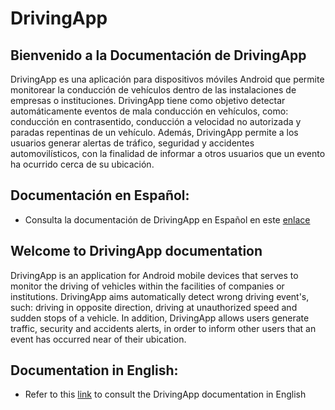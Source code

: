 # DrivingApp

## Bienvenido a la Documentación de DrivingApp

DrivingApp es una aplicación para dispositivos móviles Android que permite monitorear la conducción de vehículos dentro de las instalaciones de empresas o instituciones. DrivingApp tiene como objetivo detectar automáticamente eventos de mala conducción en vehículos, como: conducción en contrasentido, conducción a velocidad no autorizada y paradas repentinas de un vehículo.
Además, DrivingApp permite a los usuarios generar alertas de tráfico, seguridad y accidentes automovilísticos, con la finalidad de informar a otros usuarios que un evento ha ocurrido cerca de su ubicación.

## Documentación en Español:

- Consulta la documentación de DrivingApp en Español en este [enlace](https://drivingapp.readthedocs.io/es/latest/) 

## Welcome to DrivingApp documentation

DrivingApp is an application for Android mobile devices that serves to monitor the driving of vehicles within the facilities of companies or institutions. DrivingApp aims automatically  detect wrong driving event's, such: driving in opposite direction, driving at unauthorized speed and sudden stops of a vehicle. In addition, DrivingApp allows users generate traffic, security and accidents alerts, in order to inform other users that an event has occurred near of their ubication.

## Documentation in English:

- Refer to this [link](https://drivingapp.readthedocs.io/en/latest) to consult the DrivingApp documentation in English 
